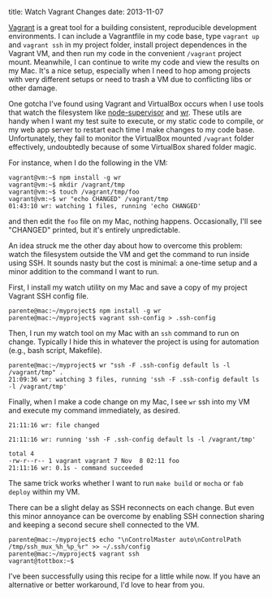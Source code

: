 title: Watch Vagrant Changes
date: 2013-11-07

[Vagrant](http://vagrantup.com) is a great tool for a building consistent, reproducible development environments. I can include a Vagrantfile in my code base, type `vagrant up` and `vagrant ssh` in my project folder, install project dependences in the Vagrant VM, and then run my code in the convenient `/vagrant` project mount. Meanwhile, I can continue to write my code and view the results on my Mac. It's a nice setup, especially when I need to hop among projects with very different setups or need to trash a VM due to conflicting libs or other damage.

One gotcha I've found using Vagrant and VirtualBox occurs when I use tools that watch the filesystem like [node-supervisor](https://github.com/isaacs/node-supervisor) and [wr](https://github.com/pmuellr/wr). These utils are handy when I want my test suite to execute, or my static code to compile, or my web app server to restart each time I make changes to my code base. Unfortunately, they fail to monitor the VirtualBox mounted `/vagrant` folder effectively, undoubtedly because of some VirtualBox shared folder magic.

For instance, when I do the following in the VM:

```console
vagrant@vm:~$ npm install -g wr
vagrant@vm:~$ mkdir /vagrant/tmp
vagrant@vm:~$ touch /vagrant/tmp/foo
vagrant@vm:~$ wr "echo CHANGED" /vagrant/tmp
01:43:10 wr: watching 1 files, running 'echo CHANGED'
```

and then edit the `foo` file on my Mac, nothing happens. Occasionally, I'll see "CHANGED" printed, but it's entirely unpredictable.

An idea struck me the other day about how to overcome this problem: watch the filesystem outside the VM and get the command to run inside using SSH. It sounds nasty but the cost is minimal: a one-time setup and a minor addition to the command I want to run.

First, I install my watch utility on my Mac and save a copy of my project Vagrant SSH config file.

```console
parente@mac:~/myproject$ npm install -g wr
parente@mac:~/myproject$ vagrant ssh-config > .ssh-config
```

Then, I run my watch tool on my Mac with an `ssh` command to run on change. Typically I hide this in whatever the project is using for automation (e.g., bash script, Makefile).

```console
parente@mac:~/myproject$ wr "ssh -F .ssh-config default ls -l /vagrant/tmp" .
21:09:36 wr: watching 3 files, running 'ssh -F .ssh-config default ls -l /vagrant/tmp'
```

Finally, when I make a code change on my Mac, I see `wr` ssh into my VM and execute my command immediately, as desired.

```console
21:11:16 wr: file changed

21:11:16 wr: running 'ssh -F .ssh-config default ls -l /vagrant/tmp'

total 4
-rw-r--r-- 1 vagrant vagrant 7 Nov  8 02:11 foo
21:11:16 wr: 0.1s - command succeeded
```

The same trick works whether I want to run `make build` or `mocha` or `fab deploy` within my VM.

There can be a slight delay as SSH reconnects on each change. But even this minor annoyance can be overcome by enabling SSH connection sharing and keeping a second secure shell connected to the VM.

```console
parente@mac:~/myproject$ echo "\nControlMaster auto\nControlPath /tmp/ssh_mux_%h_%p_%r" >> ~/.ssh/config
parente@mac:~/myproject$ vagrant ssh
vagrant@tottbox:~$
```

I've been successfully using this recipe for a little while now. If you have an alternative or better workaround, I'd love to hear from you.